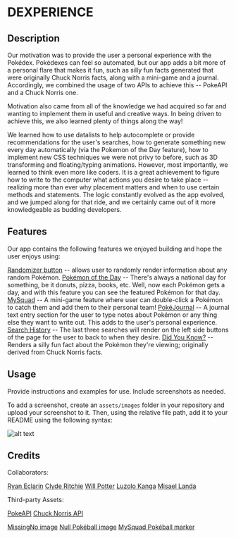 # DEXPERIENCE

## Description

Our motivation was to provide the user a personal experience with the Pokédex.
Pokédexes can feel so automated, but our app adds a bit more of a personal flare that makes it fun, such as silly fun facts generated that were originally Chuck Norris facts, along with a mini-game and a journal.
Accordingly, we combined the usage of two APIs to achieve this -- PokeAPI and a Chuck Norris one.

Motivation also came from all of the knowledge we had acquired so far and wanting to implement them in useful and creative ways. In being driven to achieve this, we also learned plenty of things along the way!

We learned how to use datalists to help autocomplete or provide recommendations for the user's searches, how to generate something new every day automatically (via the Pokemon of the Day feature), how to implement new CSS techniques we were not privy to before, such as 3D transforming and floating/typing animations.
However, most importantly, we learned to think even more like coders.
It is a great achievement to figure how to write to the computer what actions you desire to take place -- realizing more than ever why placement matters and when to use certain methods and statements. The logic constantly evolved as the app evolved, and we jumped along for that ride, and we certainly came out of it more knowledgeable as budding developers.

## Features

Our app contains the following features we enjoyed building and hope the user enjoys using:

<ins>Randomizer button</ins> -- allows user to randomly render information about any random Pokémon.
<ins>Pokémon of the Day</ins> -- There's always a national day for something, be it donuts, pizza, books, etc. Well, now each Pokémon gets a day, and with this feature you can see the featured Pokémon for that day.
<ins>MySquad</ins> -- A mini-game feature where user can double-click a Pokémon to catch them and add them to their personal team!
<ins>PokéJournal</ins> -- A journal text entry section for the user to type notes about Pokémon or any thing else they want to write out. This adds to the user's personal experience.
<ins>Search History</ins> -- The last three searches will render on the left side buttons of the page for the user to back to when they desire.
<ins>Did You Know?</ins> -- Renders a silly fun fact about the Pokémon they're viewing; originally derived from Chuck Norris facts.

## Usage

Provide instructions and examples for use. Include screenshots as needed.

To add a screenshot, create an `assets/images` folder in your repository and upload your screenshot to it. Then, using the relative file path, add it to your README using the following syntax:

![alt text](assets/images/screenshot.png)

## Credits

Collaborators:

[Ryan Eclarin](https://github.com/mintyry)
[Clyde Ritchie](https://github.com/Clyderitchie)
[Will Potter](https://github.com/mrwillpotter)
[Luzolo Kanga](https://github.com/Lkanga585)
[Misael Landa](https://github.com/misai-L)

Third-party Assets:

[PokeAPI](https://pokeapi.co)
[Chuck Norris API](https://rapidapi.com/matchilling/api/chuck-norris)

[MissingNo image](https://static.wikia.nocookie.net/fcoc-vs-battles/images/e/e0/MissingNo.1.png/revision/latest?cb=20200404195127)
[Null Pokéball image](https://i.ebayimg.com/images/g/cccAAOSwVgtgT~Wf/s-l1200.jpg)
[MySquad Pokéball marker](https://www.dreamstime.com/isolated-vector-ball-sign-pokeball-symbol-popular-pokemon-game-concept-icon-web-icon-popular-app-pokemon-ball-line-icon-game-team-image187435285)
